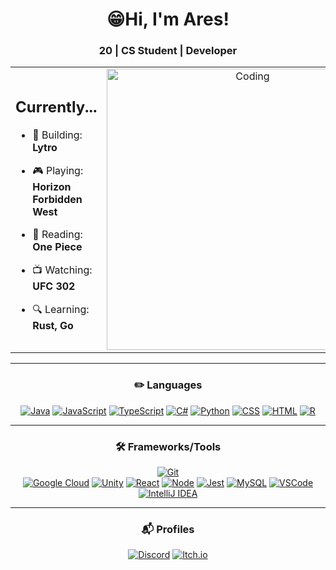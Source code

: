 <h1 align="center">😁Hi, I'm Ares!</h1>
<h3 align="center">20 | CS Student | Developer</h3>

<table align="center">
<tr border="none">
<td width="50%" align="left">
<h2 align = "center">Currently...</h2>

- 💖 Building: **Lytro**
  
- 🎮 Playing: **Horizon Forbidden West**

- 📖 Reading: **One Piece**

- 📺 Watching: **UFC 302**

- 🔍 Learning: **Rust, Go** 
</td>
<td width="50%" align="center">

  <img align="center" alt="Coding" width="450" src="https://media0.giphy.com/media/xMkWcQ9xTGH8A/giphy.gif?cid=6c09b952x9g3ohu5f03ya7q9h07l1rg73k1t18dxmxw23u1a&ep=v1_gifs_search&rid=giphy.gif&ct=g">

  
  </td>
</tr>
</table>

---

<h3 align="center">✏️ Languages</h3>
<div align="center">
  
[![Java](https://img.shields.io/badge/Java-ED8B00?style=for-the-badge&logo=openjdk&logoColor=white)](https://www.java.com/)
[![JavaScript](https://img.shields.io/badge/JavaScript-F7DF1E?style=for-the-badge&logo=javascript&logoColor=black)]() 
[![TypeScript](https://img.shields.io/badge/TypeScript-3178C6?style=for-the-badge&logo=typescript&logoColor=white)](https://www.typescriptlang.org/)
[![C#](https://img.shields.io/badge/C%23-239120?style=for-the-badge&logo=c-sharp&logoColor=white)](https://docs.microsoft.com/en-us/dotnet/csharp/)
[![Python](https://img.shields.io/badge/Python-3776AB?style=for-the-badge&logo=python&logoColor=white)]() 
[![CSS](https://img.shields.io/badge/CSS-1572B6?style=for-the-badge&logo=css3&logoColor=white)](https://developer.mozilla.org/en-US/docs/Web/CSS)
[![HTML](https://img.shields.io/badge/HTML5-E34F26?style=for-the-badge&logo=html5&logoColor=white)](https://developer.mozilla.org/en-US/docs/Web/Guide/HTML/HTML5)
[![R](https://img.shields.io/badge/R-276DC3?style=for-the-badge&logo=r&logoColor=white)](https://www.r-project.org/)
</div>

---

<h3 align="center">🛠️ Frameworks/Tools</h3>
<div align="center">

[![Git](https://img.shields.io/badge/Git-F05032?style=for-the-badge&logo=git&logoColor=white)](https://git-scm.com/)  
[![Google Cloud](https://img.shields.io/badge/Google%20Cloud-4285F4?style=for-the-badge&logo=google-cloud&logoColor=white)](https://cloud.google.com/)
[![Unity](https://img.shields.io/badge/Unity-000000?style=for-the-badge&logo=unity&logoColor=white)](https://unity.com/)
[![React](https://img.shields.io/badge/React-61DAFB?style=for-the-badge&logo=react&logoColor=white)](https://reactjs.org/)
[![Node](https://img.shields.io/badge/Node.js-43853D?style=for-the-badge&logo=node.js&logoColor=white)]()
[![Jest](https://img.shields.io/badge/Jest-C21325?style=for-the-badge&logo=jest&logoColor=white)](https://jestjs.io/)
[![MySQL](https://img.shields.io/badge/MySQL-005C84?style=for-the-badge&logo=mysql&logoColor=white)](https://www.mysql.com/)
[![VSCode](https://img.shields.io/badge/VS%20Code-007ACC?style=for-the-badge&logo=visual-studio-code&logoColor=white)](https://code.visualstudio.com/)
[![IntelliJ IDEA](https://img.shields.io/badge/IntelliJ%20IDEA-000000?style=for-the-badge&logo=intellij-idea&logoColor=white)](https://www.jetbrains.com/idea/)

</div>

---

<h3 align="center">📬 Profiles</h3>
<div align="center">

[![Discord](https://img.shields.io/badge/Discord:%20arescrimson-7289DA?style=for-the-badge&logo=discord&logoColor=white)]()
[![Itch.io](https://img.shields.io/badge/Itch:%20seralol-FA5C5C?style=for-the-badge&logo=itchdotio&logoColor=white)](https://seralol.itch.io/)
</div>
